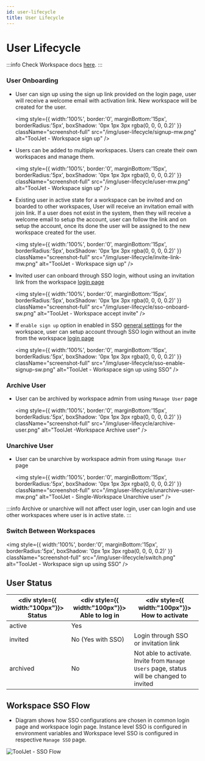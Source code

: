 ```yaml
---
id: user-lifecycle
title: User Lifecycle
---
```


# User Lifecycle

:::info
Check Workspace docs [here](/docs/org-management/workspaces/workspace_overview).
:::

<div >

### User Onboarding

  - User can sign up using the sign up link provided on the login page, user will receive a welcome email with activation link. New workspace will be created for the user.

    <div style={{textAlign: 'center'}}>

      <img style={{ width:'100%', border:'0', marginBottom:'15px', borderRadius:'5px', boxShadow: '0px 1px 3px rgba(0, 0, 0, 0.2)' }} className="screenshot-full" src="/img/user-lifecycle/signup-mw.png" alt="ToolJet - Workspace sign up" />

    </div>

  - Users can be added to multiple workspaces. Users can create their own workspaces and manage them.

    <div style={{textAlign: 'center'}}>

    <img style={{ width:'100%', border:'0', marginBottom:'15px', borderRadius:'5px', boxShadow: '0px 1px 3px rgba(0, 0, 0, 0.2)' }} className="screenshot-full" src="/img/user-lifecycle/user-mw.png" alt="ToolJet - Workspace sign up" />

    </div>

  - Existing user in active state for a workspace can be invited and on boarded to other workspaces, User will receive an invitation email with join link. If a user does not exist in the system, then they will receive a welcome email to setup the account, user can follow the link and on setup the account, once its done the user will be assigned to the new workspace created for the user.

    <div style={{textAlign: 'center'}}>

    <img style={{ width:'100%', border:'0', marginBottom:'15px', borderRadius:'5px', boxShadow: '0px 1px 3px rgba(0, 0, 0, 0.2)' }} className="screenshot-full" src="/img/user-lifecycle/invite-link-mw.png" alt="ToolJet - Workspace sign up" />

    </div>

  - Invited user can onboard through SSO login,  without using an invitation link from the workspace [login page](/docs/user-authentication/general-settings#login-url)

    <div style={{textAlign: 'center'}}>

    <img style={{ width:'100%', border:'0', marginBottom:'15px', borderRadius:'5px', boxShadow: '0px 1px 3px rgba(0, 0, 0, 0.2)' }} className="screenshot-full" src="/img/user-lifecycle/sso-onboard-sw.png" alt="ToolJet - Workspace accept invite" />

    </div>

  - If `enable sign up` option in enabled in SSO [general settings](/docs/user-authentication/general-settings#enable-signup) for the workspace, user can setup account through SSO login without an invite from the workspace [login page](/docs/user-authentication/general-settings#login-url)

    <div style={{textAlign: 'center'}}>

    <img style={{ width:'100%', border:'0', marginBottom:'15px', borderRadius:'5px', boxShadow: '0px 1px 3px rgba(0, 0, 0, 0.2)' }} className="screenshot-full" src="/img/user-lifecycle/sso-enable-signup-sw.png" alt="ToolJet - Workspace sign up using SSO" />

    </div>

</div>

<div >

### Archive User
  - User can be archived by workspace admin from using `Manage User` page

    <div style={{textAlign: 'center'}}>

    <img style={{ width:'100%', border:'0', marginBottom:'15px', borderRadius:'5px', boxShadow: '0px 1px 3px rgba(0, 0, 0, 0.2)' }} className="screenshot-full" src="/img/user-lifecycle/archive-user.png" alt="ToolJet -Workspace Archive user" />

    </div>

</div>

<div >

### Unarchive User
  - User can be unarchive by workspace admin from using `Manage User` page

    <div style={{textAlign: 'center'}}>

    <img style={{ width:'100%', border:'0', marginBottom:'15px', borderRadius:'5px', boxShadow: '0px 1px 3px rgba(0, 0, 0, 0.2)' }} className="screenshot-full" src="/img/user-lifecycle/unarchive-user-mw.png" alt="ToolJet - Single-Workspace Unarchive user" />

    </div>

  :::info
  Archive or unarchive will not affect user login, user can login and use other workspaces where user is in active state.
  :::

</div>

<div >

### Switch Between Workspaces

  <div style={{textAlign: 'center'}}>

  <img style={{ width:'100%', border:'0', marginBottom:'15px', borderRadius:'5px', boxShadow: '0px 1px 3px rgba(0, 0, 0, 0.2)' }} className="screenshot-full" src="/img/user-lifecycle/switch.png" alt="ToolJet - Workspace sign up using SSO" />

  </div>

</div>

<div >


## User Status

| <div style={{ width:"100px"}}> Status </div>  |  <div style={{ width:"100px"}}> Able to log in </div>  |  <div style={{ width:"100px"}}> How to activate   </div>                   |
| -------- | ---------------- | ------------------------------------ |
| active   | Yes              |                                      |
| invited  | No (Yes with SSO)| Login through SSO or invitation link |
| archived | No               | Not able to activate. Invite from `Manage Users` page, status will be changed to invited |

</div>

<div >

## Workspace SSO Flow
  - Diagram shows how SSO configurations are chosen in common login page and workspace login page. Instance level SSO is configured in environment variables and Workspace level SSO is configured in respective `Manage SSO` page.

  <div style={{textAlign: 'center'}}>

  ![ToolJet - SSO Flow](/img/user-lifecycle/sso-flow.png)

  </div>

</div>
